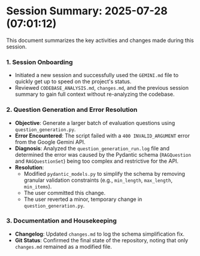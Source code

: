 # Session Summary: 2025-07-28 (07:01:12)

This document summarizes the key activities and changes made during this session.

### 1. Session Onboarding
-   Initiated a new session and successfully used the `GEMINI.md` file to quickly get up to speed on the project's status.
-   Reviewed `CODEBASE_ANALYSIS.md`, `changes.md`, and the previous session summary to gain full context without re-analyzing the codebase.

### 2. Question Generation and Error Resolution
-   **Objective**: Generate a larger batch of evaluation questions using `question_generation.py`.
-   **Error Encountered**: The script failed with a `400 INVALID_ARGUMENT` error from the Google Gemini API.
-   **Diagnosis**: Analyzed the `question_generation_run.log` file and determined the error was caused by the Pydantic schema (`RAGQuestion` and `RAGQuestionSet`) being too complex and restrictive for the API.
-   **Resolution**:
    -   Modified `pydantic_models.py` to simplify the schema by removing granular validation constraints (e.g., `min_length`, `max_length`, `min_items`).
    -   The user committed this change.
    -   The user reverted a minor, temporary change in `question_generation.py`.

### 3. Documentation and Housekeeping
-   **Changelog**: Updated `changes.md` to log the schema simplification fix.
-   **Git Status**: Confirmed the final state of the repository, noting that only `changes.md` remained as a modified file.
